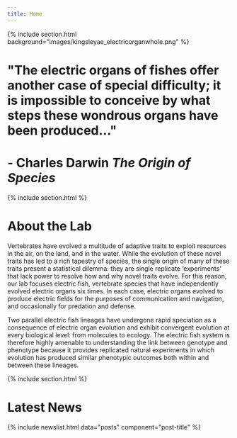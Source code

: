 ```yaml
---
title: Home
---
```


{% include section.html background="images/kingsleyae_electricorganwhole.png" %}
# "The electric organs of fishes offer another case of special difficulty; it is impossible to conceive by what steps these wondrous organs have been produced...\"
# - Charles Darwin _The Origin of Species_
<!-- {%
  include link.html
  type="github"
  icon=""
  text="See the template on GitHub"
  link="greenelab/lab-website-template"
  style="button"
%}
{%
  include link.html
  type="docs"
  icon=""
  text="See the documentation"
  link="https://github.com/greenelab/lab-website-template/wiki"
  style="button"
%}
{:.center} -->

{% include section.html %}
# About the Lab
Vertebrates have evolved a multitude of adaptive traits to exploit resources in the air, on the land, and in the water.  While the evolution of these novel traits has led to a rich tapestry of species, the single origin of many of these traits present a statistical dilemma: they are single replicate ‘experiments’ that lack power to resolve how and why novel traits evolve.  For this reason, our lab focuses electric fish, vertebrate species that have independently evolved electric organs six times.  In each case, electric organs evolved to produce electric fields for the purposes of communication and navigation, and occasionally for predation and defense.  

Two parallel electric fish lineages have undergone rapid speciation as a consequence of electric organ evolution and exhibit convergent evolution at every biological level: from molecules to ecology.  The electric fish system is therefore highly amenable to understanding the link between genotype and phenotype because it provides replicated natural experiments in which evolution has produced similar phenotypic outcomes both within and between these lineages.  

{% include section.html %}
# Latest News
{% include newslist.html data="posts" component="post-title" %}
